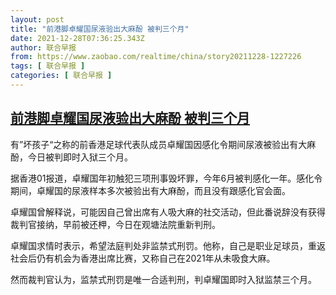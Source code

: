 ```yaml
---
layout: post
title: "前港脚卓耀国尿液验出大麻酚 被判三个月"
date: 2021-12-28T07:36:25.343Z
author: 联合早报
from: https://www.zaobao.com/realtime/china/story20211228-1227226
tags: [ 联合早报 ]
categories: [ 联合早报 ]
---
```

<!--1640702520000-->
[前港脚卓耀国尿液验出大麻酚 被判三个月](https://www.zaobao.com/realtime/china/story20211228-1227226)
------

<div>
<p>有”坏孩子“之称的前香港足球代表队成员卓耀国因感化令期间尿液被验出有大麻酚，今日被判即时入狱三个月。</p><p>据香港01报道，卓耀国年初触犯三项刑事毁坏罪，今年6月被判感化一年。感化令期间，卓耀国的尿液样本多次被验出有大麻酚，而且没有跟感化官会面。</p><p>卓耀国曾解释说，可能因自己曾出席有人吸大麻的社交活动，但此番说辞没有获得裁判官接纳，早前被还柙，今日在观塘法院重新判刑。</p><section id="imu"><div id="dfp-ad-imu1">        </div></section><p>卓耀国求情时表示，希望法庭判处非监禁式刑罚。他称，自己是职业足球员，重返社会后仍有机会为香港出席比赛，又称自己在2021年从未吸食大麻。</p><p>然而裁判官认为，监禁式刑罚是唯一合适判刑，判卓耀国即时入狱监禁三个月。</p>      <div class="cx_paywall_placeholder" id="sph_cdp_40"></div>
</div>
